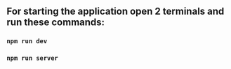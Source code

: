 ## For starting the application open 2 terminals and run these commands:

### `npm run dev`
### `npm run server`
